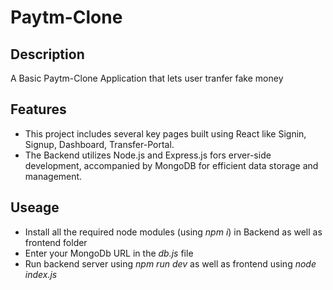 # Paytm-Clone

## Description
A Basic Paytm-Clone Application that lets user tranfer fake money

## Features
- This project includes several key pages built using React like Signin, Signup, Dashboard, Transfer-Portal.
- The Backend utilizes Node.js and Express.js fors erver-side development, accompanied by MongoDB for efficient data storage and management.

## Useage
- Install all the required node modules (using *npm i*) in Backend as well as frontend folder
- Enter your MongoDb URL in the *db.js* file
- Run backend server using *npm run dev* as well as frontend using *node index.js*
